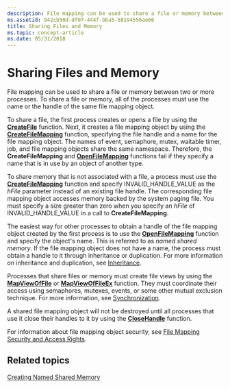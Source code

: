 ```yaml
---
description: File mapping can be used to share a file or memory between two or more processes. To share a file or memory, all of the processes must use the name or the handle of the same file mapping object.
ms.assetid: 942cb50d-df07-444f-bba5-58194556ae66
title: Sharing Files and Memory
ms.topic: concept-article
ms.date: 05/31/2018
---
```


# Sharing Files and Memory

File mapping can be used to share a file or memory between two or more processes. To share a file or memory, all of the processes must use the name or the handle of the same file mapping object.

To share a file, the first process creates or opens a file by using the [**CreateFile**](/windows/win32/api/fileapi/nf-fileapi-createfilea) function. Next, it creates a file mapping object by using the [**CreateFileMapping**](/windows/desktop/api/WinBase/nf-winbase-createfilemappinga) function, specifying the file handle and a name for the file mapping object. The names of event, semaphore, mutex, waitable timer, job, and file mapping objects share the same namespace. Therefore, the **CreateFileMapping** and [**OpenFileMapping**](/windows/desktop/api/WinBase/nf-winbase-openfilemappinga) functions fail if they specify a name that is in use by an object of another type.

To share memory that is not associated with a file, a process must use the [**CreateFileMapping**](/windows/desktop/api/WinBase/nf-winbase-createfilemappinga) function and specify INVALID\_HANDLE\_VALUE as the *hFile* parameter instead of an existing file handle. The corresponding file mapping object accesses memory backed by the system paging file. You must specify a size greater than zero when you specify an *hFile* of INVALID\_HANDLE\_VALUE in a call to **CreateFileMapping**.

The easiest way for other processes to obtain a handle of the file mapping object created by the first process is to use the [**OpenFileMapping**](/windows/desktop/api/WinBase/nf-winbase-openfilemappinga) function and specify the object's name. This is referred to as *named shared memory*. If the file mapping object does not have a name, the process must obtain a handle to it through inheritance or duplication. For more information on inheritance and duplication, see [Inheritance](../procthread/inheritance.md).

Processes that share files or memory must create file views by using the [**MapViewOfFile**](/windows/win32/api/memoryapi/nf-memoryapi-mapviewoffile) or [**MapViewOfFileEx**](/windows/win32/api/memoryapi/nf-memoryapi-mapviewoffileex) function. They must coordinate their access using semaphores, mutexes, events, or some other mutual exclusion technique. For more information, see [Synchronization](../sync/synchronization.md).

A shared file mapping object will not be destroyed until all processes that use it close their handles to it by using the [**CloseHandle**](/windows/win32/api/handleapi/nf-handleapi-closehandle) function.

For information about file mapping object security, see [File Mapping Security and Access Rights](file-mapping-security-and-access-rights.md).

## Related topics

<dl> <dt>

[Creating Named Shared Memory](creating-named-shared-memory.md)
</dt> </dl>

 

 
